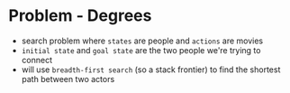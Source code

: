 # Problem - Degrees

- search problem where `states` are people and `actions` are movies
- `initial state` and `goal state` are the two people we're trying to connect
- will use `breadth-first search` (so a stack frontier) to find the shortest path between two actors
